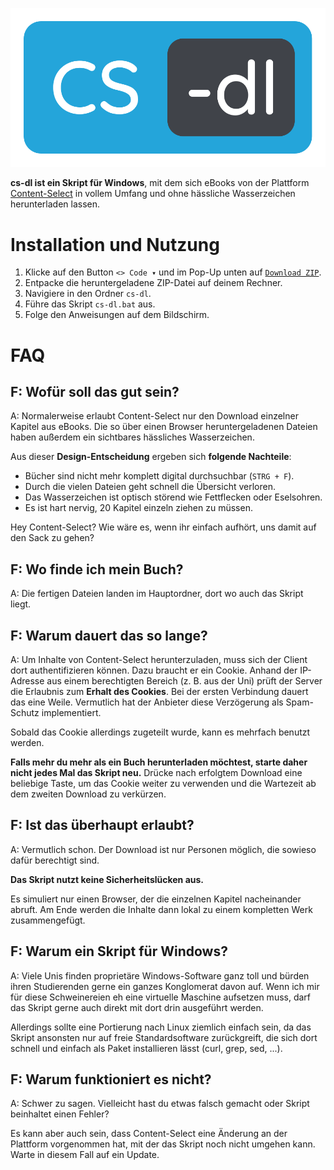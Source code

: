 [![cs-dl Logo](https://raw.githubusercontent.com/anemisus/cs-dl/main/logo.svg)](#readme)

**cs-dl ist ein Skript für Windows**, mit dem sich eBooks von der Plattform [Content-Select](https://content-select.com/) in vollem Umfang und ohne hässliche Wasserzeichen herunterladen lassen.

# Installation und Nutzung

1. Klicke auf den Button `<> Code ▾` und im Pop-Up unten auf [`Download ZIP`](https://github.com/anemisus/cs-dl/archive/refs/heads/main.zip).
2. Entpacke die heruntergeladene ZIP-Datei auf deinem Rechner.
3. Navigiere in den Ordner `cs-dl`.
4. Führe das Skript `cs-dl.bat` aus.
5. Folge den Anweisungen auf dem Bildschirm.

# FAQ

## F: Wofür soll das gut sein?

A: Normalerweise erlaubt Content-Select nur den Download einzelner Kapitel aus eBooks. Die so über einen Browser heruntergeladenen Dateien haben außerdem ein sichtbares hässliches Wasserzeichen.

Aus dieser **Design-Entscheidung** ergeben sich **folgende Nachteile**:

- Bücher sind nicht mehr komplett digital durchsuchbar (`STRG + F`).
- Durch die vielen Dateien geht schnell die Übersicht verloren.
- Das Wasserzeichen ist optisch störend wie Fettflecken oder Eselsohren.
- Es ist hart nervig, 20 Kapitel einzeln ziehen zu müssen.

Hey Content-Select? Wie wäre es, wenn ihr einfach aufhört, uns damit auf den Sack zu gehen?

## F: Wo finde ich mein Buch?

A: Die fertigen Dateien landen im Hauptordner, dort wo auch das Skript liegt.

## F: Warum dauert das so lange?

A: Um Inhalte von Content-Select herunterzuladen, muss sich der Client dort authentifizieren können. Dazu braucht er ein Cookie. Anhand der IP-Adresse aus einem berechtigten Bereich (z. B. aus der Uni) prüft der Server die Erlaubnis zum **Erhalt des Cookies**. Bei der ersten Verbindung dauert das eine Weile. Vermutlich hat der Anbieter diese Verzögerung als Spam-Schutz implementiert.

Sobald das Cookie allerdings zugeteilt wurde, kann es mehrfach benutzt werden.

**Falls mehr du mehr als ein Buch herunterladen möchtest, starte daher nicht jedes Mal das Skript neu.** Drücke nach erfolgtem Download eine beliebige Taste, um das Cookie weiter zu verwenden und die Wartezeit ab dem zweiten Download zu verkürzen.

## F: Ist das überhaupt erlaubt?

A: Vermutlich schon. Der Download ist nur Personen möglich, die sowieso dafür berechtigt sind.

**Das Skript nutzt keine Sicherheitslücken aus.**

Es simuliert nur einen Browser, der die einzelnen Kapitel nacheinander abruft. Am Ende werden die Inhalte dann lokal zu einem kompletten Werk zusammengefügt.

## F: Warum ein Skript für Windows?

A: Viele Unis finden proprietäre Windows-Software ganz toll und bürden ihren Studierenden gerne ein ganzes Konglomerat davon auf. Wenn ich mir für diese Schweinereien eh eine virtuelle Maschine aufsetzen muss, darf das Skript gerne auch direkt mit dort drin ausgeführt werden. 

Allerdings sollte eine Portierung nach Linux ziemlich einfach sein, da das Skript ansonsten nur auf freie Standardsoftware zurückgreift, die sich dort schnell und einfach als Paket installieren lässt (curl, grep, sed, ...).

## F: Warum funktioniert es nicht?

A: Schwer zu sagen. Vielleicht hast du etwas falsch gemacht oder Skript beinhaltet einen Fehler?

Es kann aber auch sein, dass Content-Select eine Änderung an der Plattform vorgenommen hat, mit der das Skript noch nicht umgehen kann. Warte in diesem Fall auf ein Update.

